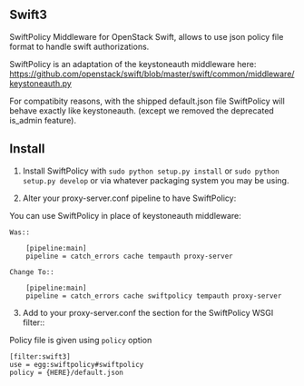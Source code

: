 Swift3
------

SwiftPolicy Middleware for OpenStack Swift, allows to use json policy file 
format to handle swift authorizations.

SwiftPolicy is an adaptation of the keystoneauth middleware here:
https://github.com/openstack/swift/blob/master/swift/common/middleware/keystoneauth.py

For compatibity reasons, with the shipped default.json file SwiftPolicy 
will behave exactly like keystoneauth. (except we removed the deprecated 
is_admin feature).

Install
-------

1) Install SwiftPolicy  with ``sudo python setup.py install`` or ``sudo python
   setup.py develop`` or via whatever packaging system you may be using.

2) Alter your proxy-server.conf pipeline to have SwiftPolicy:

You can use SwiftPolicy in place of keystoneauth middleware:

    Was::

        [pipeline:main]
        pipeline = catch_errors cache tempauth proxy-server

    Change To::

        [pipeline:main]
        pipeline = catch_errors cache swiftpolicy tempauth proxy-server

3) Add to your proxy-server.conf the section for the SwiftPolicy WSGI filter::

Policy file is given using ``policy`` option 

    [filter:swift3]
    use = egg:swiftpolicy#swiftpolicy
    policy = {HERE}/default.json
